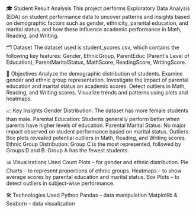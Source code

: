 🎓 Student Result Analysis
This project performs Exploratory Data Analysis (EDA) on student performance data to uncover patterns and insights based on demographic factors such as gender, ethnicity, parental education, and marital status, and how these influence academic performance in Math, Reading, and Writing.

🗂 Dataset
The dataset used is student_scores.csv, which contains the following key features:
Gender,
EthnicGroup,
ParentEduc (Parent's Level of Education),
ParentMaritalStatus,
MathScore,
ReadingScore,
WritingScore.

📌 Objectives
Analyze the demographic distribution of students.
Examine gender and ethnic group representation.
Investigate the impact of parental education and marital status on academic scores.
Detect outliers in Math, Reading, and Writing scores.
Visualize trends and patterns using plots and heatmaps.

📈 Key Insights
Gender Distribution: The dataset has more female students than male.
Parental Education: Students generally perform better when parents have higher levels of education.
Parental Marital Status: No major impact observed on student performance based on marital status.
Outliers: Box plots revealed potential outliers in Math, Reading, and Writing scores.
Ethnic Group Distribution: Group C is the most represented, followed by Groups D and B. Group A has the fewest students.

📊 Visualizations Used
Count Plots – for gender and ethnic distribution.
Pie Charts – to represent proportions of ethnic groups.
Heatmaps – to show average scores by parental education and marital status.
Box Plots – to detect outliers in subject-wise performance.

🛠 Technologies Used
Python
Pandas – data manipulation
Matplotlib & Seaborn – data visualization
